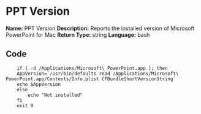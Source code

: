 # PPT Version

**Name:** PPT Version
**Description:** Reports the installed version of Microsoft PowerPoint for Mac
**Return Type:** string
**Language:** bash

## Code
~~~~ 
    if [ -d /Applications/Microsoft\ PowerPoint.app ]; then
    AppVersion=`/usr/bin/defaults read /Applications/Microsoft\ PowerPoint.app/Contents/Info.plist CFBundleShortVersionString`
    echo $AppVersion
	else
	    echo "Not installed"
	fi
	exit 0
~~~~
